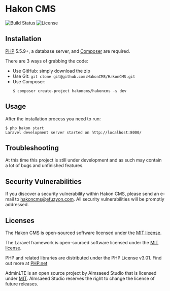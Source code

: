 # Hakon CMS

![Build Status](https://img.shields.io/badge/Build-None-red.svg)
![License](https://img.shields.io/badge/License-MIT-blue.svg)

## Installation

[PHP](https://php.net) 5.5.9+, a database server, and [Composer](https://getcomposer.org) are required.

There are 3 ways of grabbing the code:
  * Use GitHub: simply download the zip
  * Use Git: `git clone git@github.com:HakonCMS/HakonCMS.git`
  * Use Composer: 
	```
	$ composer create-project hakoncms/hakoncms -s dev
	```

## Usage

After the installation process you need to run:

```
$ php hakon start
Laravel development server started on http://localhost:8000/
```

## Troubleshooting

At this time this project is still under development and as such may contain a lot of bugs and unfinished features.

## Security Vulnerabilities

If you discover a security vulnerability within Hakon CMS, please send an e-mail to hakoncms@efuzyon.com. All security vulnerabilities will be promptly addressed.

## Licenses

The Hakon CMS is open-sourced software licensed under the [MIT license](http://opensource.org/licenses/MIT).

The Laravel framework is open-sourced software licensed under the [MIT license](http://opensource.org/licenses/MIT).

PHP and related libraries are distributed under the PHP License v3.01. Find out more at [PHP.net](http://www.php.net/license/3_01.txt)

AdminLTE is an open source project by Almsaeed Studio that is licensed under [MIT](http://opensource.org/licenses/MIT). Almsaeed Studio reserves the right to change the license of future releases.